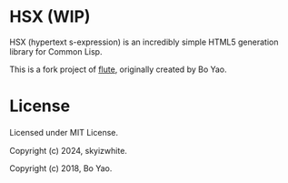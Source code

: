 # HSX (WIP)

HSX (hypertext s-expression) is an incredibly simple HTML5 generation library for Common Lisp.

This is a fork project of [flute](https://github.com/ailisp/flute/), originally created by Bo Yao.

# License

Licensed under MIT License.　

Copyright (c) 2024, skyizwhite.

Copyright (c) 2018, Bo Yao.
